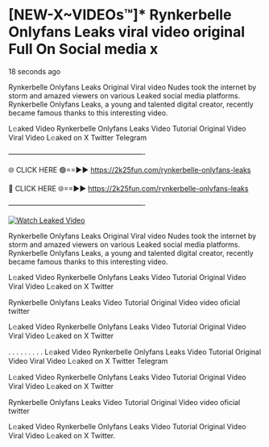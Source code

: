 # [NEW-X~VIDEOs™]* Rynkerbelle Onlyfans Leaks viral video original Full On Social media x

18 seconds ago

Rynkerbelle Onlyfans Leaks Original Viral video Nudes took the internet by storm and amazed viewers on various Leaked social media platforms. Rynkerbelle Onlyfans Leaks, a young and talented digital creator, recently became famous thanks to this interesting video.

L𝚎aked Video Rynkerbelle Onlyfans Leaks Video Tutorial Original Video Viral Video L𝚎aked on X Twitter Telegram

———————————————————-

🌐 CLICK HERE 🟢==►► https://2k25fun.com/rynkerbelle-onlyfans-leaks

🔴 CLICK HERE 🌐==►► https://2k25fun.com/rynkerbelle-onlyfans-leaks

———————————————————-

[![Watch Leaked Video](https://miro.medium.com/v2/resize:fit:828/format:webp/1*cilzJN44JGOrTw9NJCrNHA.gif "Watch Leaked Video")](https://2k25fun.com/rynkerbelle-onlyfans-leaks)

Rynkerbelle Onlyfans Leaks Original Viral video Nudes took the internet by storm and amazed viewers on various Leaked social media platforms. Rynkerbelle Onlyfans Leaks, a young and talented digital creator, recently became famous thanks to this interesting video.

L𝚎aked Video Rynkerbelle Onlyfans Leaks Video Tutorial Original Video Viral Video L𝚎aked on X Twitter

Rynkerbelle Onlyfans Leaks Video Tutorial Original Video video oficial twitter

L𝚎aked Video Rynkerbelle Onlyfans Leaks Video Tutorial Original Video Viral Video L𝚎aked on X Twitter

. . . . . . . . . L𝚎aked Video Rynkerbelle Onlyfans Leaks Video Tutorial Original Video Viral Video L𝚎aked on X Twitter Telegram

L𝚎aked Video Rynkerbelle Onlyfans Leaks Video Tutorial Original Video Viral Video L𝚎aked on X Twitter

Rynkerbelle Onlyfans Leaks Video Tutorial Original Video video oficial twitter

L𝚎aked Video Rynkerbelle Onlyfans Leaks Video Tutorial Original Video Viral Video L𝚎aked on X Twitter.